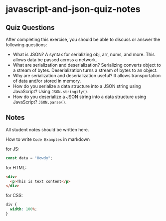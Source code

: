 # javascript-and-json-quiz-notes

## Quiz Questions

After completing this exercise, you should be able to discuss or answer the following questions:

- What is JSON?
A syntax for serializing obj, arr, nums, and more. This allows data be passed across a network.
- What are serialization and deserialization?
Serializing converts object to a stream of bytes. Deserialization turns a stream of bytes to an object.
- Why are serialization and deserialization useful?
It allows transportation of data and/or stored in memory.
- How do you serialize a data structure into a JSON string using JavaScript?
Using `JSON.stringify()`.
- How do you deserialize a JSON string into a data structure using JavaScript?
`JSON.parse()`.
## Notes

All student notes should be written here.


How to write `Code Examples` in markdown

for JS:

```javascript
const data = "Howdy";
```

for HTML:

```html
<div>
  <p>This is text content</p>
</div>
```

for CSS:

```css
div {
  width: 100%;
}
```
